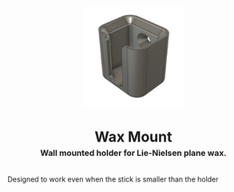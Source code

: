 <!-- 2023-12-28 -->

<p align="center">
  <img src="../../plans/wax-mount/images/wireframe.png" width="40%"/>
</p>
<h1 align="center">
  Wax Mount
  <br>
  <sup><sub><sup>Wall mounted holder for Lie-Nielsen plane wax.<sup></sub>
</h1>

Designed to work even when the stick is smaller than the holder
